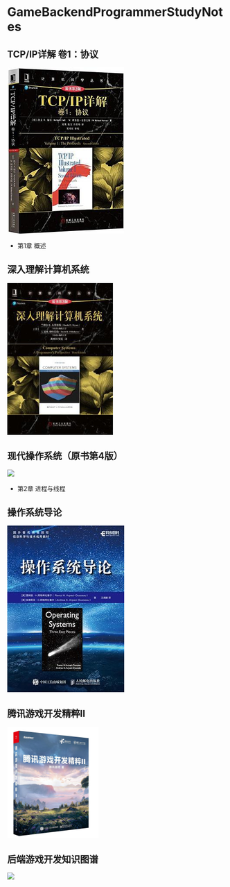 # GameBackendProgrammerStudyNotes

## TCP/IP详解 卷1：协议

![](./Pictures/TCP-IP%20Illustrated-%20The%20Protocols,%20Volume%201.jpg)

* 第1章 概述

## 深入理解计算机系统

![](./Pictures/Computer%20Systems-%20A%20Programmer's%20Perspective.jpg)

## 现代操作系统（原书第4版）

![](./Pictures/Modern%20Operating%20Systems.jpg)

* 第2章 进程与线程

## 操作系统导论

![](./Pictures/Operating%20Systems-%20Three%20Easy%20Pieces.jpg)

## 腾讯游戏开发精粹II

<img src="./Pictures/Tencent%20Game%20Development%20Essentials%20II.jpg" style="zoom: 25%;" />

## 后端游戏开发知识图谱
![](https://github.com/user-attachments/assets/0d5ab703-76f9-495a-8445-e7681ee4f599)
